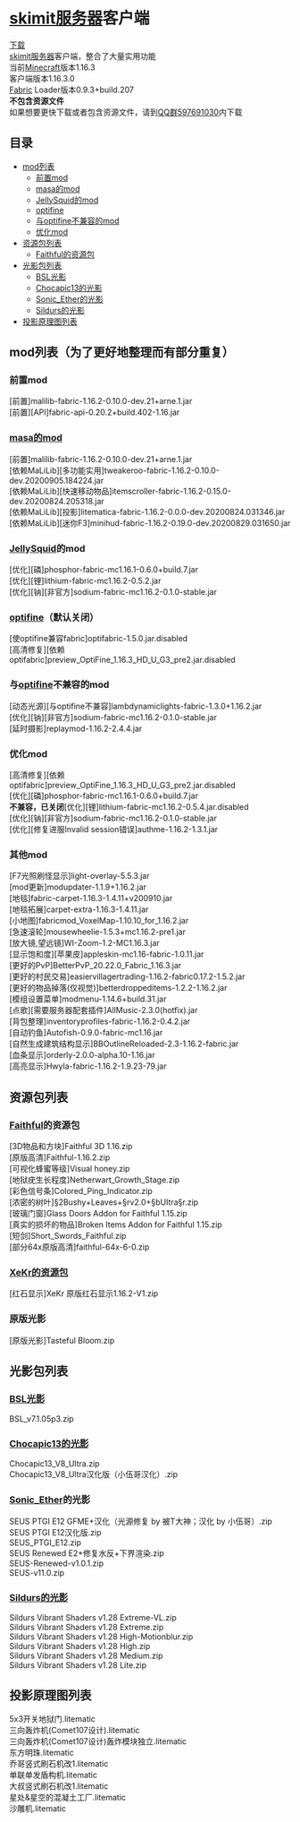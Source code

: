 # [skimit服务器](http://skimit.cn/)客户端
[下载](https://github.com/skimitmc/client/archive/master.zip)  
[skimit服务器](http://skimit.cn/)客户端，整合了大量实用功能  
当前[Minecraft](https://www.minecraft.net/)版本1.16.3  
客户端版本1.16.3.0  
[Fabric](https://fabricmc.net/) Loader版本0.9.3+build.207  
**不包含资源文件**  
如果想要更快下载或者包含资源文件，请到[QQ群597691030](https://jq.qq.com/?_wv=1027&k=5GAlEKg)内下载
## 目录
- [mod列表](#mod列表（为了更好地整理而有部分重复）)
  - [前置mod](#前置mod)
  - [masa的mod](#masa的mod)
  - [JellySquid的mod](#JellySquid的mod)
  - [optifine](#optifine（默认关闭）)
  - [与optifine不兼容的mod](#与optifine不兼容的mod)
  - [优化mod](#优化mod)
- [资源包列表](#资源包列表)
  - [Faithful的资源包](#Faithful的资源包)
- [光影包列表](#光影包列表)
  - [BSL光影](#BSL光影)
  - [Chocapic13的光影](#Chocapic13的光影)
  - [Sonic_Ether的光影](#Sonic_Ether的光影)
  - [Sildurs的光影](#Sildurs的光影)
- [投影原理图列表](#投影原理图列表)
## mod列表（为了更好地整理而有部分重复）
### 前置mod
[前置]malilib-fabric-1.16.2-0.10.0-dev.21+arne.1.jar  
[前置][API]fabric-api-0.20.2+build.402-1.16.jar  
### [masa的mod](https://masa.dy.fi/mcmods/client_mods/)
[前置]malilib-fabric-1.16.2-0.10.0-dev.21+arne.1.jar  
[依赖MaLiLib][多功能实用]tweakeroo-fabric-1.16.2-0.10.0-dev.20200905.184224.jar  
[依赖MaLiLib][快速移动物品]itemscroller-fabric-1.16.2-0.15.0-dev.20200824.205318.jar  
[依赖MaLiLib][投影]litematica-fabric-1.16.2-0.0.0-dev.20200824.031346.jar  
[依赖MaLiLib][迷你F3]minihud-fabric-1.16.2-0.19.0-dev.20200829.031650.jar  
### [JellySquid](https://github.com/jellysquid3)的mod
[优化][磷]phosphor-fabric-mc1.16.1-0.6.0+build.7.jar  
[优化][锂]lithium-fabric-mc1.16.2-0.5.2.jar  
[优化][钠][非官方]sodium-fabric-mc1.16.2-0.1.0-stable.jar  
### [optifine](https://optifine.net)（默认关闭）
[使optifine兼容fabric]optifabric-1.5.0.jar.disabled  
[高清修复][依赖optifabric]preview_OptiFine_1.16.3_HD_U_G3_pre2.jar.disabled  
### 与[optifine](https://optifine.net)不兼容的mod
[动态光源][与optifine不兼容]lambdynamiclights-fabric-1.3.0+1.16.2.jar  
[优化][钠][非官方]sodium-fabric-mc1.16.2-0.1.0-stable.jar  
[延时摄影]replaymod-1.16.2-2.4.4.jar  
### 优化mod
[高清修复][依赖optifabric]preview_OptiFine_1.16.3_HD_U_G3_pre2.jar.disabled  
[优化][磷]phosphor-fabric-mc1.16.1-0.6.0+build.7.jar  
**不兼容，已关闭**[优化][锂]lithium-fabric-mc1.16.2-0.5.4.jar.disabled  
[优化][钠][非官方]sodium-fabric-mc1.16.2-0.1.0-stable.jar  
[优化][修复进服Invalid session错误]authme-1.16.2-1.3.1.jar  
### 其他mod
[F7光照刷怪显示]light-overlay-5.5.3.jar  
[mod更新]modupdater-1.1.9+1.16.2.jar  
[地毯]fabric-carpet-1.16.3-1.4.11+v200910.jar  
[地毯拓展]carpet-extra-1.16.3-1.4.11.jar  
[小地图]fabricmod_VoxelMap-1.10.10_for_1.16.2.jar  
[急速滚轮]mousewheelie-1.5.3+mc1.16.2-pre1.jar  
[放大镜,望远镜]WI-Zoom-1.2-MC1.16.3.jar  
[显示饱和度][苹果皮]appleskin-mc1.16-fabric-1.0.11.jar  
[更好的PvP]BetterPvP_20.22.0_Fabric_1.16.3.jar  
[更好的村民交易]easiervillagertrading-1.16.2-fabric0.17.2-1.5.2.jar  
[更好的物品掉落(仅视觉)]betterdroppeditems-1.2.2-1.16.2.jar  
[模组设置菜单]modmenu-1.14.6+build.31.jar  
[点歌][需要服务器配套插件]AllMusic-2.3.0(hotfix).jar  
[背包整理]inventoryprofiles-fabric-1.16.2-0.4.2.jar  
[自动钓鱼]Autofish-0.9.0-fabric-mc1.16.jar  
[自然生成建筑结构显示]BBOutlineReloaded-2.3-1.16.2-fabric.jar  
[血条显示]orderly-2.0.0-alpha.10-1.16.jar  
[高亮显示]Hwyla-fabric-1.16.2-1.9.23-79.jar  
## 资源包列表
### [Faithful](https://faithful.team)的资源包
[3D物品和方块]Faithful 3D 1.16.zip  
[原版高清]Faithful-1.16.2.zip  
[可视化蜂蜜等级]Visual honey.zip  
[地狱疣生长程度]Netherwart_Growth_Stage.zip  
[彩色信号条]Colored_Ping_Indicator.zip  
[浓密的树叶]§2Bushy+Leaves+§rv2.0+§bUltra§r.zip  
[玻璃门窗]Glass Doors Addon for Faithful 1.15.zip  
[真实的损坏的物品]Broken Items Addon for Faithful 1.15.zip  
[短剑]Short_Swords_Faithful.zip  
[部分64x原版高清]faithful-64x-6-0.zip  
### [XeKr的资源包](https://www.mcbbs.net/thread-823957-1-1.html)
[红石显示]XeKr 原版红石显示1.16.2-V1.zip  
### 原版光影
[原版光影]Tasteful Bloom.zip  
## 光影包列表
### [BSL光影](https://bitslablab.com)
BSL_v7.1.05p3.zip  
### [Chocapic13的光影](https://www.curseforge.com/minecraft/customization/chocapic13-shaders)
Chocapic13_V8_Ultra.zip  
Chocapic13_V8_Ultra汉化版（小伍哥汉化）.zip  
### [Sonic_Ether](https://www.sonicether.com/)的光影
SEUS PTGI E12 GFME+汉化（光源修复 by 被T大神；汉化 by 小伍哥）.zip  
SEUS PTGI E12汉化版.zip  
SEUS_PTGI_E12.zip  
SEUS Renewed E2+修复水反+下界渲染.zip  
SEUS-Renewed-v1.0.1.zip  
SEUS-v11.0.zip  
### [Sildurs的光影](https://sildurs-shaders.github.io)
Sildurs Vibrant Shaders v1.28 Extreme-VL.zip  
Sildurs Vibrant Shaders v1.28 Extreme.zip  
Sildurs Vibrant Shaders v1.28 High-Motionblur.zip  
Sildurs Vibrant Shaders v1.28 High.zip  
Sildurs Vibrant Shaders v1.28 Medium.zip  
Sildurs Vibrant Shaders v1.28 Lite.zip  
## 投影原理图列表
5x3开关地狱门.litematic  
三向轰炸机(Comet107设计).litematic  
三向轰炸机(Comet107设计)轰炸模块独立.litematic  
东方明珠.litematic  
乔哥竖式刷石机改1.litematic  
单联单发盾构机.litematic  
大叔竖式刷石机改1.litematic  
星处&星空的混凝土工厂.litematic  
沙雕机.litematic  

